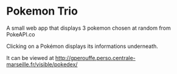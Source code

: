 # Pokemon Trio

A small web app that displays 3 pokemon chosen at random from PokeAPI.co

Clicking on a Pokémon displays its informations underneath.

It can be viewed at http://gperouffe.perso.centrale-marseille.fr/visible/pokedex/ 